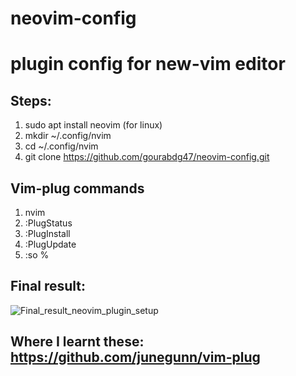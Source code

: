 # neovim-config
# plugin config for new-vim editor

## Steps:
1. sudo apt install neovim (for linux)
2. mkdir ~/.config/nvim
3. cd ~/.config/nvim
4. git clone https://github.com/gourabdg47/neovim-config.git

## Vim-plug commands
1. nvim
2. :PlugStatus
3. :PlugInstall 
4. :PlugUpdate
5. :so %

## Final result:
![Final_result_neovim_plugin_setup](https://i.ibb.co/D4jhrgm/neo-vim-forgit.png)

## Where I learnt these: https://github.com/junegunn/vim-plug
